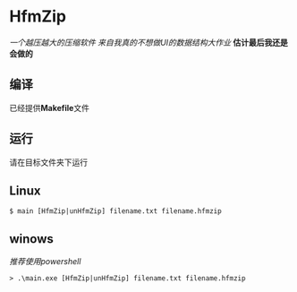 # HfmZip

*一个越压越大的压缩软件*
*来自我真的不想做UI的数据结构大作业*
**估计最后我还是会做的**

## 编译
已经提供**Makefile**文件

## 运行
请在目标文件夹下运行
## Linux
```
$ main [HfmZip|unHfmZip] filename.txt filename.hfmzip 
```
## winows
*推荐使用powershell*
```
> .\main.exe [HfmZip|unHfmZip] filename.txt filename.hfmzip 
```
